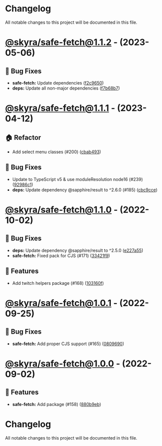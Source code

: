 # Changelog

All notable changes to this project will be documented in this file.

# [@skyra/safe-fetch@1.1.2](https://github.com/skyra-project/archid-components/compare/@skyra/safe-fetch@1.1.1...@skyra/safe-fetch@1.1.2) - (2023-05-06)

## 🐛 Bug Fixes

- **safe-fetch:** Update dependencies ([f2c9650](https://github.com/skyra-project/archid-components/commit/f2c96503f6923007553b5308aa0e1219279963ad))
- **deps:** Update all non-major dependencies ([f7b68b7](https://github.com/skyra-project/archid-components/commit/f7b68b79e09779ae8e922cb1deec43018a224ea6))

# [@skyra/safe-fetch@1.1.1](https://github.com/skyra-project/archid-components/compare/@skyra/safe-fetch@1.1.0...@skyra/safe-fetch@1.1.1) - (2023-04-12)

## 🏠 Refactor

- Add select menu classes (#200) ([cbab493](https://github.com/skyra-project/archid-components/commit/cbab493afc198d24226bd626efa80c82379ea36c))

## 🐛 Bug Fixes

- Update to TypeScript v5 & use moduleResolution node16 (#239) ([92986c1](https://github.com/skyra-project/archid-components/commit/92986c15e0ebed07efdbaf21f28915e373a738bd))
- **deps:** Update dependency @sapphire/result to ^2.6.0 (#185) ([cbc9cce](https://github.com/skyra-project/archid-components/commit/cbc9cce0004bcb67b4713b24fb8a1c50f2b39be7))

# [@skyra/safe-fetch@1.1.0](https://github.com/skyra-project/archid-components/compare/@skyra/safe-fetch@1.0.1...@skyra/safe-fetch@1.1.0) - (2022-10-02)

## 🐛 Bug Fixes

- **deps:** Update dependency @sapphire/result to ^2.5.0 ([e227a55](https://github.com/skyra-project/archid-components/commit/e227a5550cb619845cb685d669052d9e18509e3f))
- **safe-fetch:** Fixed pack for CJS (#171) ([33421f9](https://github.com/skyra-project/archid-components/commit/33421f95f63ba97e707955f98ca4f4dec193af1d))

## 🚀 Features

- Add twitch helpers package (#168) ([103160f](https://github.com/skyra-project/archid-components/commit/103160f94898a6842544441a49dd13bb8bacf48f))

# [@skyra/safe-fetch@1.0.1](https://github.com/skyra-project/archid-components/compare/@skyra/safe-fetch@1.0.0...@skyra/safe-fetch@1.0.1) - (2022-09-25)

## 🐛 Bug Fixes

- **safe-fetch:** Add proper CJS support (#165) ([0809690](https://github.com/skyra-project/archid-components/commit/08096906c4f1400b3fdd6514731aa0b40d001d11))

# [@skyra/safe-fetch@1.0.0](https://github.com/skyra-project/archid-components/tree/@skyra/safe-fetch@1.0.0) - (2022-09-02)

## 🚀 Features

- **safe-fetch:** Add package (#158) ([880b9eb](https://github.com/skyra-project/archid-components/commit/880b9eb69f74450d28796256b0ad22af12f04fd9))

# Changelog

All notable changes to this project will be documented in this file.
